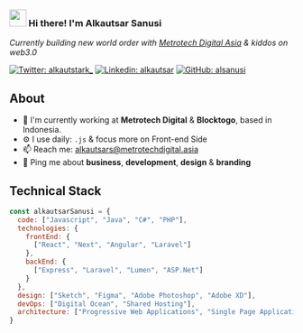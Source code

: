 <h3><img src = "https://raw.githubusercontent.com/MartinHeinz/MartinHeinz/master/wave.gif" width = 30px> Hi there! I'm Alkautsar Sanusi</h3>
<p><em>Currently building new world order with <a target="_blank" rel="noopener noreferrer" href="https://metrotechdigital.asia/">Metrotech Digital Asia</a> & kiddos on web3.0</em></p>

[![Twitter: alkautstark_](https://img.shields.io/twitter/follow/alkautstark_?style=social)](https://twitter.com/alkautstark_)
[![Linkedin: alkautsar](https://img.shields.io/badge/-alkautsar-blue?style=flat-square&logo=Linkedin&logoColor=white&link=https://www.linkedin.com/in/muhammad-alkautsar-sanusi-6013ba123/)](https://www.linkedin.com/in/muhammad-alkautsar-sanusi-6013ba123/)
[![GitHub: alsanusi](https://img.shields.io/github/followers/alsanusi?label=follow&style=social)](https://github.com/alsanusi)

## About

- 💼 I'm currently working at **Metrotech Digital** & **Blocktogo**, based in Indonesia.
- ⚙️ I use daily: `.js` & focus more on Front-end Side
- 📫 Reach me: [alkautsars@metrotechdigital.asia](mailto:alkautsars@metrotechdigital.asia)
- 💬 Ping me about **business**, **development**, **design** & **branding**

## Technical Stack

```javascript
const alkautsarSanusi = {
  code: ["Javascript", "Java", "C#", "PHP"],
  technologies: {
    frontEnd: {
      ["React", "Next", "Angular", "Laravel"]
    },
    backEnd: {
      ["Express", "Laravel", "Lumen", "ASP.Net"]
    }
  },
  design: ["Sketch", "Figma", "Adobe Photoshop", "Adobe XD"],
  devOps: ["Digital Ocean", "Shared Hosting"],
  architecture: ["Progressive Web Applications", "Single Page Applications"],
}
```

<!--
**alsanusi/alsanusi** is a ✨ _special_ ✨ repository because its `README.md` (this file) appears on your GitHub profile.

Here are some ideas to get you started:

- 🔭 I’m currently working on ...
- 🌱 I’m currently learning ...
- 👯 I’m looking to collaborate on ...
- 🤔 I’m looking for help with ...
- 💬 Ask me about ...
- 📫 How to reach me: ...
- 😄 Pronouns: ...
- ⚡ Fun fact: ...
-->

